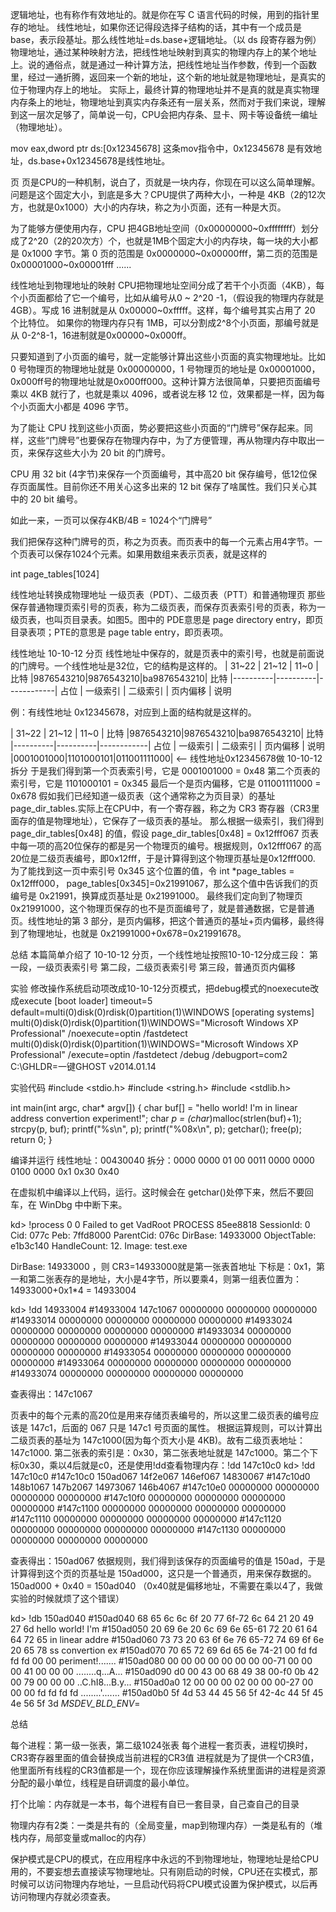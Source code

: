 逻辑地址，也有称作有效地址的。就是你在写 C 语言代码的时候，用到的指针里存的地址。
线性地址，如果你还记得段选择子结构的话，其中有一个成员是 base，表示段基址。那么线性地址=ds.base+逻辑地址。（以 ds 段寄存器为例）
物理地址，通过某种映射方法，把线性地址映射到真实的物理内存上的某个地址上。说的通俗点，就是通过一种计算方法，把线性地址当作参数，传到一个函数里，经过一通折腾，返回来一个新的地址，这个新的地址就是物理地址，是真实的位于物理内存上的地址。
实际上，最终计算的物理地址并不是真的就是真实物理内存条上的地址，物理地址到真实内存条还有一层关系，然而对于我们来说，理解到这一层次足够了，简单说一句，CPU会把内存条、显卡、网卡等设备统一编址（物理地址）。

mov eax,dword ptr ds:[0x12345678]
这条mov指令中，0x12345678 是有效地址，ds.base+0x12345678是线性地址。

页
页是CPU的一种机制，说白了，页就是一块内存，你现在可以这么简单理解。
问题是这个固定大小，到底是多大？CPU提供了两种大小，一种是 4KB（2的12次方，也就是0x1000）大小的内存块，称之为小页面，还有一种是大页。

为了能够方便使用内存，CPU 把4GB地址空间（0x00000000~0xffffffff）划分成了2^20（2的20次方）个，也就是1MB个固定大小的内存块，每一块的大小都是 0x1000 字节。第 0 页的范围是 0x0000000~0x00000fff，第二页的范围是0x00001000~0x00001fff ......

线性地址到物理地址的映射
CPU把物理地址空间分成了若干个小页面（4KB），每个小页面都给了它一个编号，比如从编号从0 ~ 2^20 -1，（假设我的物理内存就是4GB）。写成 16 进制就是从 0x00000~0xfffff。这样，每个编号其实占用了 20 个比特位。
如果你的物理内存只有 1MB，可以分割成2^8个小页面，那编号就是从 0-2^8-1，16进制就是0x00000~0x000ff。

只要知道到了小页面的编号，就一定能够计算出这些小页面的真实物理地址。比如 0 号物理页的物理地址就是 0x00000000，1 号物理页的地址是 0x00001000，0x000ff号的物理地址就是0x000ff000。这种计算方法很简单，只要把页面编号乘以 4KB 就行了，也就是乘以 4096，或者说左移 12 位，效果都是一样，因为每个小页面大小都是 4096 字节。

为了能让 CPU 找到这些小页面，势必要把这些小页面的“门牌号”保存起来。同样，这些“门牌号”也要保存在物理内存中，为了方便管理，再从物理内存中取出一页，来保存这些大小为 20 bit 的门牌号。

CPU 用 32 bit (4字节)来保存一个页面编号，其中高20 bit 保存编号，低12位保存页面属性。目前你还不用关心这多出来的 12 bit 保存了啥属性。我们只关心其中的 20 bit 编号。

如此一来，一页可以保存4KB/4B = 1024个“门牌号”

我们把保存这种门牌号的页，称之为页表。而页表中的每一个元素占用4字节。一个页表可以保存1024个元素。如果用数组来表示页表，就是这样的

int page_tables[1024]

线性地址转换成物理地址
一级页表（PDT）、二级页表（PTT）和普通物理页
那些保存普通物理页索引号的页表，称为二级页表，而保存页表索引号的页表，称为一级页表，也叫页目录表。如图5。图中的 PDE意思是 page directory entry，即页目录表项；PTE的意思是 page table entry，即页表项。

线性地址 10-10-12 分页
线性地址中保存的，就是页表中的索引号，也就是前面说的门牌号。一个线性地址是32位，它的结构是这样的。
|   31~22  |  21~12   |    11~0    | 比特
|9876543210|9876543210|ba9876543210| 比特
|----------|----------|------------| 占位
| 一级索引 | 二级索引 |  页内偏移  | 说明

例：有线性地址 0x12345678，对应到上面的结构就是这样的。

|   31~22  |  21~12   |    11~0    | 比特
|9876543210|9876543210|ba9876543210| 比特
|----------|----------|------------| 占位
| 一级索引 | 二级索引 |  页内偏移  | 说明
|0001001000|1101000101|011001111000| <-- 线性地址0x12345678做 10-10-12 拆分
于是我们得到第一个页表索引号，它是 0001001000 = 0x48
第二个页表的索引号，它是 1101000101 = 0x345
最后一个是页内偏移，它是 011001111000 = 0x678
假如我们已经知道一级页表（这个通常称之为页目录）的基址page_dir_tables.实际上在CPU中，有一个寄存器，称之为 CR3 寄存器（CR3里面存的值是物理地址），它保存了一级页表的基址。
那么根据一级索引，我们得到 page_dir_tables[0x48] 的值，假设 page_dir_tables[0x48] = 0x12fff067
页表中每一项的高20位保存的都是另一个物理页的编号。根据规则，0x12fff067 的高20位是二级页表编号，即0x12fff，于是计算得到这个物理页基址是0x12fff000.
为了能找到这一页中索引号 0x345 这个位置的值，令 int *page_tables = 0x12fff000， page_tables[0x345]=0x21991067，那么这个值中告诉我们的页编号是 0x21991，换算成页基址是 0x21991000。
最终我们定向到了物理页 0x21991000，这个物理页保存的也不是页面编号了，就是普通数据，它是普通页。线性地址的第 3 部分，是页内偏移，把这个普通页的基址+页内偏移，最终得到了物理地址，也就是 0x21991000+0x678=0x21991678。

总结
本篇简单介绍了 10-10-12 分页，一个线性地址按照10-10-12分成三段：
第一段，一级页表索引号
第二段，二级页表索引号
第三段，普通页页内偏移

实验
修改操作系统启动项改成10-10-12分页模式，把debug模式的noexecute改成execute
[boot loader]
timeout=5
default=multi(0)disk(0)rdisk(0)partition(1)\WINDOWS
[operating systems]
multi(0)disk(0)rdisk(0)partition(1)\WINDOWS="Microsoft Windows XP Professional" /noexecute=optin /fastdetect
multi(0)disk(0)rdisk(0)partition(1)\WINDOWS="Microsoft Windows XP Professional" /execute=optin /fastdetect /debug /debugport=com2
C:\GHLDR=一键GHOST v2014.01.14


实验代码
#include <stdio.h>
#include <string.h>
#include <stdlib.h>

int main(int argc, char* argv[])
{
    char buf[] = "hello world! I'm in linear address convertion experiment!";
    char *p = (char*)malloc(strlen(buf)+1);
    strcpy(p, buf);
    printf("%s\n", p);
    printf("%08x\n", p);
    getchar();
    free(p);
    return 0;
}

编译并运行
线性地址：00430040
拆分：0000 0000 01    00 0011 0000     0000 0100 0000
0x1 0x30 0x40

在虚拟机中编译以上代码，运行。这时候会在 getchar()处停下来，然后不要回车，在 WinDbg 中中断下来。

kd> !process 0 0
Failed to get VadRoot
PROCESS 85ee8818  SessionId: 0  Cid: 077c    Peb: 7ffd8000  ParentCid: 076c
    DirBase: 14933000  ObjectTable: e1b3c140  HandleCount:  12.
    Image: test.exe


DirBase: 14933000 ，则 CR3=14933000就是第一张表首地址
下标是：0x1，第一和第二张表存的是地址，大小是4字节，所以要乘4，则第一组表位置为：14933000+0x1*4 = 14933004

kd> !dd 14933004
#14933004 147c1067 00000000 00000000 00000000
#14933014 00000000 00000000 00000000 00000000
#14933024 00000000 00000000 00000000 00000000
#14933034 00000000 00000000 00000000 00000000
#14933044 00000000 00000000 00000000 00000000
#14933054 00000000 00000000 00000000 00000000
#14933064 00000000 00000000 00000000 00000000
#14933074 00000000 00000000 00000000 00000000

查表得出：147c1067

页表中的每个元素的高20位是用来存储页表编号的，所以这里二级页表的编号应该是 147c1，后面的 067 只是 147c1 号页面的属性。
根据运算规则，可以计算出二级页表的基址为 147c1000(因为每个页大小是 4KB)。故有二级页表地址：147c1000.
第二张表的索引是：0x30，第二张表地址就是 147c1000。第二个下标0x30，乘以4后就是c0，还是使用!dd查看物理内存：!dd 147c10c0
kd> !dd 147c10c0
#147c10c0 150ad067 14f2e067 146ef067 14830067
#147c10d0 148b1067 147b2067 14973067 146b4067
#147c10e0 00000000 00000000 00000000 00000000
#147c10f0 00000000 00000000 00000000 00000000
#147c1100 00000000 00000000 00000000 00000000
#147c1110 00000000 00000000 00000000 00000000
#147c1120 00000000 00000000 00000000 00000000
#147c1130 00000000 00000000 00000000 00000000

查表得出：150ad067
依据规则，我们得到该保存的页面编号的值是 150ad，于是计算得到这个页的页基址是 150ad000，这只是一个普通页，用来保存数据的。
150ad000 + 0x40 = 150ad040 （0x40就是偏移地址，不需要在乘以4了，我做实验的时候就烦了这个错误）
    
kd> !db 150ad040
#150ad040 68 65 6c 6c 6f 20 77 6f-72 6c 64 21 20 49 27 6d hello world! I'm
#150ad050 20 69 6e 20 6c 69 6e 65-61 72 20 61 64 64 72 65  in linear addre
#150ad060 73 73 20 63 6f 6e 76 65-72 74 69 6f 6e 20 65 78 ss convertion ex
#150ad070 70 65 72 69 6d 65 6e 74-21 00 fd fd fd fd 00 00 periment!.......
#150ad080 00 00 00 00 00 00 00 00-71 00 00 00 41 00 00 00 ........q...A...
#150ad090 d0 00 43 00 68 49 38 00-f0 0b 42 00 79 00 00 00 ..C.hI8...B.y...
#150ad0a0 12 00 00 00 02 00 00 00-27 00 00 00 fd fd fd fd ........'.......
#150ad0b0 5f 4d 53 44 45 56 5f 42-4c 44 5f 45 4e 56 5f 3d _MSDEV_BLD_ENV_=


总结

每个进程：第一级一张表，第二级1024张表
每个进程一套页表，进程切换时，CR3寄存器里面的值会替换成当前进程的CR3值
进程就是为了提供一个CR3值，他里面所有线程的CR3值都是一个，现在你应该理解操作系统里面讲的进程是资源分配的最小单位，线程是自研调度的最小单位。

打个比喻：内存就是一本书，每个进程有自已一套目录，自己查自己的目录

物理内存有2类：一类是共有的（全局变量，map到物理内存）一类是私有的（堆栈内存，局部变量或malloc的内存）

保护模式是CPU的模式，在应用程序中永远的不到物理地址，物理地址是给CPU用的，不要妄想去直接读写物理地址。只有刚启动的时候，CPU还在实模式，那时候可以访问物理内存地址，一旦启动代码将CPU模式设置为保护模式，以后再访问物理内存就必须查表。





